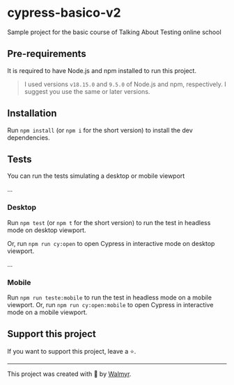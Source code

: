 # cypress-basico-v2

Sample project for the basic course of Talking About Testing online school

## Pre-requirements

It is required to have Node.js and npm installed to run this project.

> I used versions `v18.15.0` and `9.5.0` of Node.js and npm, respectively. I suggest you use the same or later versions.

## Installation

Run `npm install` (or `npm i` for the short version) to install the dev dependencies.

## Tests

You can run the tests simulating a desktop or mobile viewport

...
### Desktop

Run `npm test` (or `npm t` for the short version) to run the test in headless mode on desktop viewport.

Or, run `npm run cy:open` to open Cypress in interactive mode on desktop viewport.

...
### Mobile

Run `npm run teste:mobile` to run the test in headless mode on a mobile viewport.
Or, run `npm run cy:open:mobile` to open Cypress in interactive mode on a mobile viewport.

## Support this project

If you want to support this project, leave a ⭐.

___

This project was created with 💚 by [Walmyr](https://walmyr.dev).